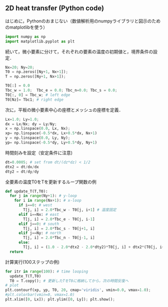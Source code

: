 ## 2D heat transfer (Python code)

はじめに，Pythonのおまじない（数値解析用のnumpyライブラリと図示のためのmatplotlibを使う）
 
```python
import numpy as np 
import matplotlib.pyplot as plt 
```

続いて，微小要素に分けて，それぞれの要素の温度の初期値と，境界条件の設定．
```python
Nx=20; Ny=20;
T0 = np.zeros([Ny+1, Nx+1]); 
T = np.zeros([Ny+1, Nx+1]);

T0[:] = 0.0
Tbc_w = 1.0;  Tbc_e = 0.0; Tbc_n=0.0; Tbc_s = 0.0; 
T0[:, 0] = Tbc_w; # left edge
T0[Nz]= Tbc1; # right edge
```

次に，平板の微小要素中心の座標とメッシュの座標を定義．
```Python
Lx=1.0; Ly=1.0;
dx = Lx/Nx; dy = Ly/Ny;
x = np.linspace(0.0, Lx, Nx); 
xp= np.linspace(-0.5*dx, Lx+0.5*dx, Nx+1) 
y = np.linspace(0.0, Ly, Ny); 
yp= np.linspace(-0.5*dy, Ly+0.5*dy, Ny+1)
```

時間刻みを設定（安定条件に注意)
```Python
dt=0.0005; # set from dt/(dz*dz) < 1/2
dtx2 = dt/dx/dx
dty2 = dt/dy/dy
```

全要素の温度T0をTを更新するループ関数の例
```Python
def update_T(T,T0):
  for j in range(Ny+1): # y-loop
    for i in range(Nx+1): # x-loop
      if i==0: # west
        T[j, i] = 2.0*Tbc_w - T0[j, i+1] # 温度固定
      elif i==Nx: # east
        T[j, i] = 2.0*Tbc_e - T0[j, i-1] 
      elif j==0: # south
        T[j, i] = 2.0*Tbc_s - T0[j+1, i] 
      elif j==Ny: # north  
        T[j, i] = 2.0*Tbc_n - T0[j-1, i] 
      else: 
        T[j, i] = (1.0 - 2.0*dtx2 - 2.0*dty2)*T0[j, i] + dtx2*(T0[j, i+1] + T0[j, i-1]) + dty2*(T0[j+1, i] + T0[j-1, i]); 
  return
```

計算実行(100ステップの例)
```Python
for itr in range(100): # time looping
  update_T(T,T0)
  T0 = T.copy(); # 更新したTをT0に格納してから，次の時間反復へ 
# plot 
plt.contourf(xp, yp, T0, 20, cmap='viridis', vmin=0.0, vmax=1.0);
#plt.colorbar(vmin=0, vmax=1.0)
plt.xlim([0, Lx]); plt.ylim([0, Ly]); plt.show();
```
